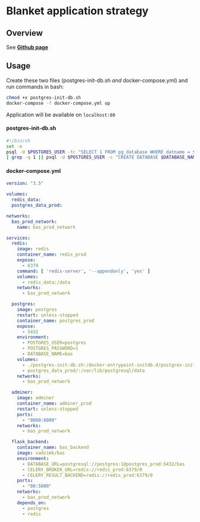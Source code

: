 # Blanket application strategy

## Overview
See **[Github page](https://github.com/vadzimk/bas)** 


## Usage
Create these two files (postgres-init-db.sh _and_ docker-compose.yml) and run commands in bash:  
```bash
chmod +x postgres-init-db.sh
docker-compose -f docker-compose.yml up
```
Application will be available on `localhost:80`  

#### postgres-init-db.sh
```sh
#!/bin/sh
set -e
psql -U $POSTGRES_USER -tc "SELECT 1 FROM pg_database WHERE datname = $DATABASE_NAME" \
| grep -q 1 || psql -U $POSTGRES_USER -c "CREATE DATABASE $DATABASE_NAME"
```


#### docker-compose.yml
```yaml
version: "3.5"

volumes:
  redis_data:
  postgres_data_prod:

networks:
  bas_prod_network:
    name: bas_prod_network

services:
  redis:
    image: redis
    container_name: redis_prod
    expose:
      - 6379
    command: [ 'redis-server', '--appendonly', 'yes' ]
    volumes:
      - redis_data:/data
    networks:
      - bas_prod_network

  postgres:
    image: postgres
    restart: unless-stopped
    container_name: postgres_prod
    expose:
      - 5432
    environment:
      - POSTGRES_USER=postgres
      - POSTGRES_PASSWORD=1
      - DATABASE_NAME=bas
    volumes:
      - ./postgres-init-db.sh:/docker-entrypoint-initdb.d/postgres-init-db.sh
      - postgres_data_prod/:/var/lib/postgresql/data
    networks:
      - bas_prod_network

  adminer:
    image: adminer
    container_name: adminer_prod
    restart: unless-stopped
    ports:
      - "8080:8080"
    networks:
      - bas_prod_network

  flask_backend:
    container_name: bas_backend
    image: vadzimk/bas
    environment:
      - DATABASE_URL=postgresql://postgres:1@postgres_prod:5432/bas
      - CELERY_BROKER_URL=redis://redis_prod:6379/0
      - CELERY_RESULT_BACKEND=redis://redis_prod:6379/0
    ports:
      - "80:5000"
    networks:
      - bas_prod_network
    depends_on:
      - postgres
      - redis
```

